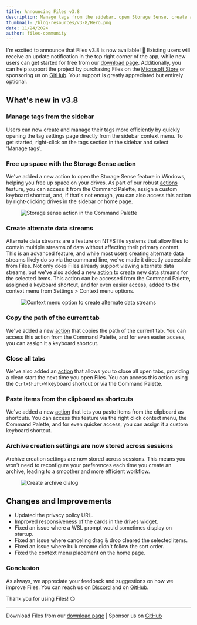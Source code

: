 ```yaml
---
title: Announcing Files v3.8
description: Manage tags from the sidebar, open Storage Sense, create alternate data streams, paste as shortcuts, and remember archive settings across sessions..
thumbnail: /blog-resources/v3-8/Hero.png
date: 11/24/2024
author: files-community
---
```


I'm excited to announce that Files v3.8 is now available! 🎉 Existing users will receive an update notification in the top right corner of the app, while new users can get started for free from our [download page](/download/). Additionally, you can help support the project by purchasing Files on the [Microsoft Store](ms-windows-store://pdp/?ProductId=9nghp3dx8hdx&cid=FilesWebsite) or sponsoring us on [GitHub](https://github.com/sponsors/yaira2). Your support is greatly appreciated but entirely optional.

## What's new in v3.8

### Manage tags from the sidebar

Users can now create and manage their tags more efficiently by quickly opening the tag settings page directly from the sidebar context menu. To get started, right-click on the tags section in the sidebar and select 'Manage tags'.

### Free up space with the Storage Sense action

We've added a new action to open the Storage Sense feature in Windows, helping you free up space on your drives. As part of our robust [actions](/docs/customize-settings/actions/) feature, you can access it from the Command Palette, assign a custom keyboard shortcut, and, if that's not enough, you can also access this action by right-clicking drives in the sidebar or home page.

<figure>
    <img src="/blog-resources/v3-8/StorageSense.png" alt="Storage sense action in the Command Palette" />
</figure>

### Create alternate data streams

Alternate data streams are a feature on NTFS file systems that allow files to contain multiple streams of data without affecting their primary content. This is an advanced feature, and while most users creating alternate data streams likely do so via the command line, we've made it directly accessible from Files. Not only does Files already support viewing alternate data streams, but we've also added a new [action](/docs/customize-settings/actions/) to create new data streams for the selected items. This action can be accessed from the Command Palette, assigned a keyboard shortcut, and for even easier access, added to the context menu from Settings > Context menu options.

<figure>
    <img src="/blog-resources/v3-8/DataStreams.png" alt="Context menu option to create alternate data streams" />
</figure>

### Copy the path of the current tab

We've added a new [action](/docs/customize-settings/actions/) that copies the path of the current tab. You can access this action from the Command Palette, and for even easier access, you can assign it a keyboard shortcut.

### Close all tabs

We've also added an [action](/docs/customize-settings/actions/) that allows you to close all open tabs, providing a clean start the next time you open Files. You can access this action using the `Ctrl+Shift+W` keyboard shortcut or via the Command Palette.

### Paste items from the clipboard as shortcuts

We've added a new [action](/docs/customize-settings/actions/) that lets you paste items from the clipboard as shortcuts. You can access this feature via the right click context menu, the Command Palette, and for even quicker access, you can assign it a custom keyboard shortcut.

### Archive creation settings are now stored across sessions

Archive creation settings are now stored across sessions. This means you won't need to reconfigure your preferences each time you create an archive, leading to a smoother and more efficient workflow.

<figure>
    <img src="/blog-resources/v3-8/ArchiveSettings.png" alt="Create archive dialog" />
</figure>

## Changes and Improvements

- Updated the privacy policy URL.
- Improved responsiveness of the cards in the drives widget.
- Fixed an issue where a WSL prompt would sometimes display on startup.
- Fixed an issue where canceling drag & drop cleared the selected items.
- Fixed an issue where bulk rename didn't follow the sort order.
- Fixed the context menu placement on the home page.

### Conclusion

As always, we appreciate your feedback and suggestions on how we improve Files. You can reach us on [Discord](https://discord.gg/files) and on [GitHub](https://github.com/files-community/Files/).

Thank you for using Files! 😊

---

Download Files from our [download page](/download/) | Sponsor us on [GitHub](https://github.com/sponsors/yaira2/)